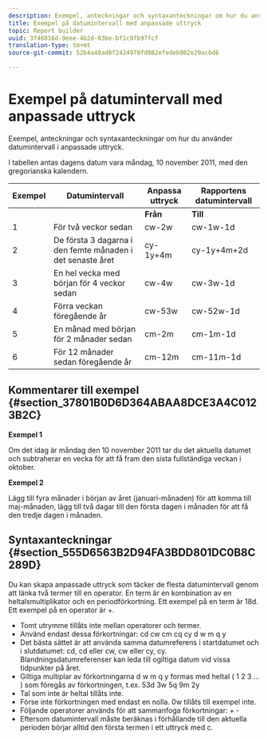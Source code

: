 ```yaml
---
description: Exempel, anteckningar och syntaxanteckningar om hur du använder datumintervall i anpassade uttryck.
title: Exempel på datumintervall med anpassade uttryck
topic: Report builder
uuid: 3f46816d-9eee-4b2d-83be-bf1c9fb97fcf
translation-type: tm+mt
source-git-commit: 52b4a48ad8f2424978fd882efedeb002e20acbd6

---
```



# Exempel på datumintervall med anpassade uttryck

Exempel, anteckningar och syntaxanteckningar om hur du använder datumintervall i anpassade uttryck.

I tabellen antas dagens datum vara måndag, 10 november 2011, med den gregorianska kalendern.

| Exempel | Datumintervall | Anpassa uttryck | Rapportens datumintervall |
|---|---|---|---|
|  |  | **Från** | **Till** |  |
| 1 | För två veckor sedan | cw-2w | cw-1w-1d | 26 okt till 1 nov |
| 2 | De första 3 dagarna i den femte månaden i det senaste året | cy-1y+4m | cy-1y+4m+2d | 1 maj-3 maj 2010 |
| 3 | En hel vecka med början för 4 veckor sedan | cw-4w | cw-3w-1d | 12 okt till 18 okt |
| 4 | Förra veckan föregående år | cw-53w | cw-52w-1d | 9 nov 2010-9 nov |
| 5 | En månad med början för 2 månader sedan | cm-2m | cm-1m-1d | 1 sept till 30 sept |
| 6 | För 12 månader sedan föregående år | cm-12m | cm-11m-1d | 1 nov till 30 nov 2010 |

## Kommentarer till exempel {#section_37801B0D6D364ABAA8DCE3A4C0123B2C}

**Exempel 1**

Om det idag är måndag den 10 november 2011 tar du det aktuella datumet och subtraherar en vecka för att få fram den sista fullständiga veckan i oktober.

**Exempel 2**

Lägg till fyra månader i början av året (januari-månaden) för att komma till maj-månaden, lägg till två dagar till den första dagen i månaden för att få den tredje dagen i månaden.

## Syntaxanteckningar {#section_555D6563B2D94FA3BDD801DC0B8C289D}

Du kan skapa anpassade uttryck som täcker de flesta datumintervall genom att länka två termer till en operator. En term är en kombination av en heltalsmultiplikator och en periodförkortning. Ett exempel på en term är 18d. Ett exempel på en operator är +.

* Tomt utrymme tillåts inte mellan operatorer och termer.
* Använd endast dessa förkortningar: cd cw cm cq cy d w m q y
* Det bästa sättet är att använda samma datumreferens i startdatumet och i slutdatumet: cd, cd eller cw, cw eller cy, cy. Blandningsdatumreferenser kan leda till ogiltiga datum vid vissa tidpunkter på året.
* Giltiga multiplar av förkortningarna d w m q y formas med heltal ( 1 2 3 ... ) som föregås av förkortningen, t.ex. 53d 3w 5q 9m 2y
* Tal som inte är heltal tillåts inte.
* Förse inte förkortningen med endast en nolla. 0w tillåts till exempel inte.
* Följande operatorer används för att sammanfoga förkortningar: + -
* Eftersom datumintervall måste beräknas i förhållande till den aktuella perioden börjar alltid den första termen i ett uttryck med c.

